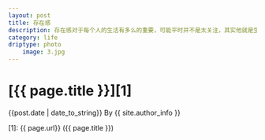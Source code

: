 ```yaml
---
layout: post
title: 存在感
description: 存在感对于每个人的生活有多么的重要，可能平时并不是太关注，其实他就是生活的全部
category: life
driptype: photo
    image: 3.jpg
---
```


# [{{ page.title }}][1]
{{post.date | date_to_string}} By {{ site.author_info }}






[Yonzeo]:    http://www.zhengyangyang.cn  "Yonzeo"
[1]:    {{ page.url}}  ({{ page.title }})
